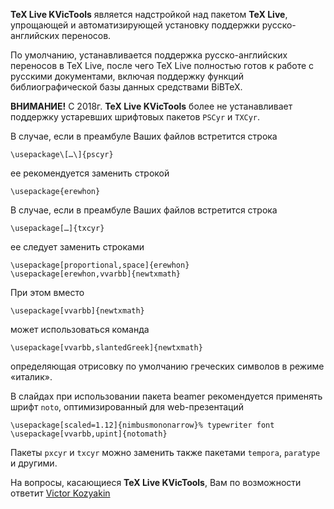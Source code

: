**TeX Live KVicTools** является надстройкой над пакетом **TeX Live**, упрощающей и автоматизирующей установку поддержки русско-английских переносов.

По умолчанию, устанавливается поддержка русско-английских переносов в TeX Live, после чего TeX Live полностью готов к работе с русскими документами, включая поддержку функций библиографической базы данных средствами BiBTeX.

**ВНИМАНИЕ!** С 2018г. **TeX Live KVicTools** более не устанавливает поддержку устаревших шрифтовых пакетов `PSCyr` и `TXCyr`.

В случае, если в преамбуле Ваших файлов встретится строка

`\usepackage\[…\]{pscyr}`

ее рекомендуется заменить строкой

`\usepackage{erewhon}`

В случае, если в преамбуле Ваших файлов встретится строка

`\usepackage[…]{txcyr}`

ее следует заменить строками

`\usepackage[proportional,space]{erewhon}`<br>
`\usepackage[erewhon,vvarbb]{newtxmath}`

При этом вместо

`\usepackage[vvarbb]{newtxmath}`

может использоваться команда

`\usepackage[vvarbb,slantedGreek]{newtxmath}`

определяющая отрисовку по умолчанию греческих символов в режиме «италик».

В слайдах при использовании пакета beamer рекомендуется применять шрифт `noto`, оптимизированный для web-презентаций

`\usepackage[scaled=1.12]{nimbusmononarrow}% typewriter font`<br>
`\usepackage[vvarbb,upint]{notomath}`

Пакеты `pxcyr` и `txcyr` можно заменить также пакетами `temporа`, `paratype` и другими.

На вопросы, касающиеся **TeX Live KVicTools**, Вам по возможности ответит [Victor Kozyakin](mailto:kozyakin@iitp.ru)
